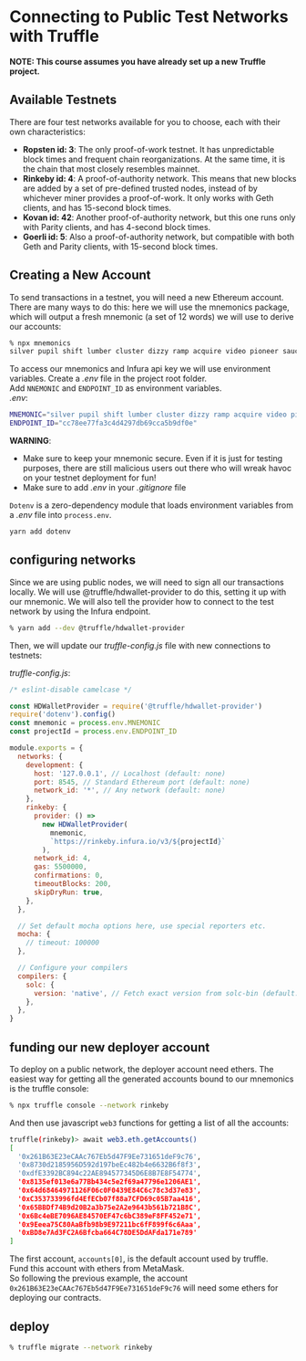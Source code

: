 # Connecting to Public Test Networks with Truffle

**NOTE: This course assumes you have already set up a new Truffle project.**

## Available Testnets

There are four test networks available for you to choose, each with their own characteristics:

- **Ropsten id: 3**: The only proof-of-work testnet. It has unpredictable block times and frequent chain reorganizations. At the same time, it is the chain that most closely resembles mainnet.
- **Rinkeby id: 4**: A proof-of-authority network. This means that new blocks are added by a set of pre-defined trusted nodes, instead of by whichever miner provides a proof-of-work. It only works with Geth clients, and has 15-second block times.
- **Kovan id: 42**: Another proof-of-authority network, but this one runs only with Parity clients, and has 4-second block times.
- **Goerli id: 5**: Also a proof-of-authority network, but compatible with both Geth and Parity clients, with 15-second block times.

## Creating a New Account

To send transactions in a testnet, you will need a new Ethereum account. There are many ways to do this: here we will use the mnemonics package, which will output a fresh mnemonic (a set of 12 words) we will use to derive our accounts:

```zsh
% npx mnemonics
silver pupil shift lumber cluster dizzy ramp acquire video pioneer sauce deer
```

To access our mnemonics and Infura api key we will use environment variables.
Create a _.env_ file in the project root folder.  
Add `NNEMONIC` and `ENDPOINT_ID` as environment variables.  
_.env_:

```zsh
MNEMONIC="silver pupil shift lumber cluster dizzy ramp acquire video pioneer sauce deer"
ENDPOINT_ID="cc78ee77fa3c4d4297db69cca5b9df0e"
```

**WARNING**:

- Make sure to keep your mnemonic secure. Even if it is just for testing purposes, there are still malicious users out there who will wreak havoc on your testnet deployment for fun!
- Make sure to add _.env_ in your _.gitignore_ file

`Dotenv` is a zero-dependency module that loads environment variables from a _.env_ file into `process.env`.

```zsh
yarn add dotenv
```

## configuring networks

Since we are using public nodes, we will need to sign all our transactions locally. We will use @truffle/hdwallet-provider to do this, setting it up with our mnemonic. We will also tell the provider how to connect to the test network by using the Infura endpoint.

```zsh
% yarn add --dev @truffle/hdwallet-provider
```

Then, we will update our _truffle-config.js_ file with new connections to testnets:

_truffle-config.js_:

```javascript
/* eslint-disable camelcase */

const HDWalletProvider = require('@truffle/hdwallet-provider')
require('dotenv').config()
const mnemonic = process.env.MNEMONIC
const projectId = process.env.ENDPOINT_ID

module.exports = {
  networks: {
    development: {
      host: '127.0.0.1', // Localhost (default: none)
      port: 8545, // Standard Ethereum port (default: none)
      network_id: '*', // Any network (default: none)
    },
    rinkeby: {
      provider: () =>
        new HDWalletProvider(
          mnemonic,
          `https://rinkeby.infura.io/v3/${projectId}`
        ),
      network_id: 4,
      gas: 5500000,
      confirmations: 0,
      timeoutBlocks: 200,
      skipDryRun: true,
    },
  },

  // Set default mocha options here, use special reporters etc.
  mocha: {
    // timeout: 100000
  },

  // Configure your compilers
  compilers: {
    solc: {
      version: 'native', // Fetch exact version from solc-bin (default: truffle's version)
    },
  },
}
```

## funding our new deployer account

To deploy on a public network, the deployer account need ethers.
The easiest way for getting all the generated accounts bound to our mnemonics is the truffle console:

```zsh
% npx truffle console --network rinkeby
```

And then use javascript `web3` functions for getting a list of all the accounts:

```zsh
truffle(rinkeby)> await web3.eth.getAccounts()
[
  '0x261B63E23eCAAc767Eb5d47F9Ee731651deF9c76',
  '0x8730d2185956D592d197beEc482b4e6632B6f8f3',
  '0xdfE3392BC894c22AE894577345D6E8B7E8F54774',
  '0x8135ef013e6a77Bb434c5e2f69a47796e1206AE1',
  '0x64d68464971126F06c0F0439E84C6c78c3d37e83',
  '0xC353733996fd4EfECb07f88a7CFD69c05B7aa416',
  '0x65BBDf74B9d20B2a3b75e2A2e9643b561b721B8C',
  '0x6Bc4eBE7096AE84570EF47c6bC389eF8FF452e71',
  '0x9Eeea75C80AaBfb98b9E97211bc6fF899f6c6Aaa',
  '0xBD8e7Ad3FC2A6Bfcba664C78DE5DdAFda171e789'
]
```

The first account, `accounts[0]`, is the default account used by truffle.  
Fund this account with ethers from MetaMask.  
So following the previous example, the account `0x261B63E23eCAAc767Eb5d47F9Ee731651deF9c76` will need some ethers for deploying our contracts.

## deploy

```zsh
% truffle migrate --network rinkeby
```
